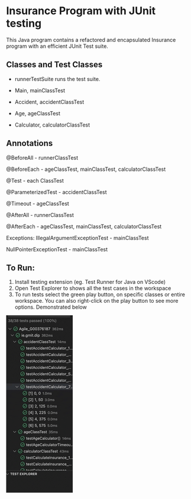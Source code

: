 # Insurance Program with JUnit testing

This Java program contains a refactored and encapsulated Insurance program with an efficient JUnit Test suite.

## Classes and Test Classes

* runnerTestSuite runs the test suite.

* Main, mainClassTest

* Accident, accidentClassTest

* Age, ageClassTest

* Calculator, calculatorClassTest


## Annotations

@BeforeAll - runnerClassTest

@BeforeEach - ageClassTest, mainClassTest, calculatorClassTest		

@Test - each ClassTest

@ParameterizedTest - accidentClassTest

@Timeout - ageClassTest 

@AfterAll - runnerClassTest

@AfterEach - ageClassTest, mainClassTest, calculatorClassTest 

Exceptions:
IllegalArgumentExceptionTest - mainClassTest

NullPointerExceptionTest - mainClassTest

## To Run:
1. Install testing extension (eg. Test Runner for Java on VScode)
2. Open Test Explorer to shows all the test cases in the workspace
3. To run tests select the green play button, on specific classes or entire workspace. You can also right-click on the play button to see more options. Demonstrated below

  ![alt text](https://github.com/sandrarawat/junit-test-java/blob/main/testsuite.gif "Test Suite Gif")



